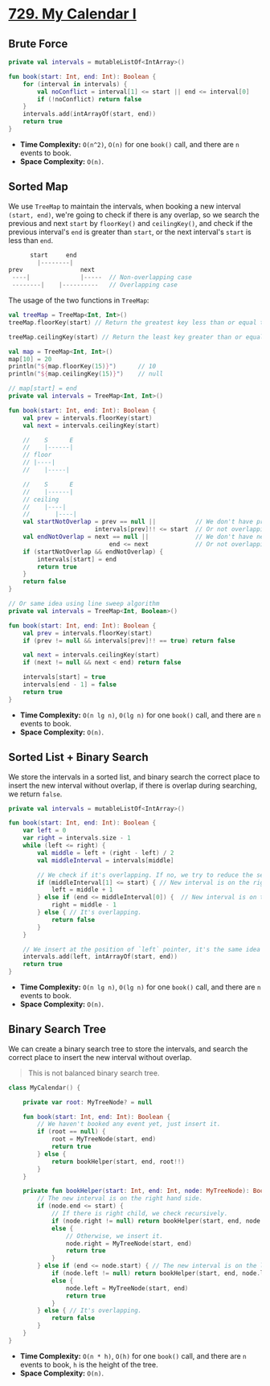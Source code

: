 # [729. My Calendar I](https://leetcode.com/problems/my-calendar-i/description/)

## Brute Force
```kotlin
private val intervals = mutableListOf<IntArray>()

fun book(start: Int, end: Int): Boolean {
    for (interval in intervals) {
        val noConflict = interval[1] <= start || end <= interval[0]
        if (!noConflict) return false
    }
    intervals.add(intArrayOf(start, end))
    return true
}
```

* **Time Complexity:** `O(n^2)`, `O(n)` for one `book()` call, and there are `n` events to book.
* **Space Complexity:** `O(n)`.

## Sorted Map
We use `TreeMap` to maintain the intervals, when booking a new interval `(start, end)`, we're going to check if there is any overlap, so we search the previous and next `start` by `floorKey()` and `ceilingKey()`, and check if the previous interval's `end` is greater than `start`, or the next interval's `start` is less than `end`.

```js
      start     end
        |--------|
prev                next
 ----|              |-----  // Non-overlapping case
 --------|    |----------   // Overlapping case
```

The usage of the two functions in `TreeMap`:
```kotlin
val treeMap = TreeMap<Int, Int>()
treeMap.floorKey(start) // Return the greatest key less than or equal to the given key, or null if there is no such key.

treeMap.ceilingKey(start) // Return the least key greater than or equal to the given key, or null if there is no such key.

val map = TreeMap<Int, Int>()
map[10] = 20
println("${map.floorKey(15)}")      // 10
println("${map.ceilingKey(15)}")    // null
```

```kotlin
// map[start] = end
private val intervals = TreeMap<Int, Int>()

fun book(start: Int, end: Int): Boolean {
    val prev = intervals.floorKey(start)
    val next = intervals.ceilingKey(start)

    //    S      E
    //    |------|
    // floor
    // |----|
    //    |-----|

    //    S      E
    //    |------|
    // ceiling
    //    |----|
    //       |----|
    val startNotOverlap = prev == null ||           // We don't have previous interval
                        intervals[prev]!! <= start  // Or not overlapping with the `end` of previous interval
    val endNotOverlap = next == null ||             // We don't have next interval
                            end <= next             // Or not overlapping with the `start` of next interval
    if (startNotOverlap && endNotOverlap) {
        intervals[start] = end
        return true
    }
    return false
}

// Or same idea using line sweep algorithm
private val intervals = TreeMap<Int, Boolean>()

fun book(start: Int, end: Int): Boolean {
    val prev = intervals.floorKey(start)
    if (prev != null && intervals[prev]!! == true) return false

    val next = intervals.ceilingKey(start)
    if (next != null && next < end) return false

    intervals[start] = true
    intervals[end - 1] = false
    return true
}
```

* **Time Complexity:** `O(n lg n)`, `O(lg n)` for one `book()` call, and there are `n` events to book.
* **Space Complexity:** `O(n)`.

## Sorted List + Binary Search
We store the intervals in a sorted list, and binary search the correct place to insert the new interval without overlap, if there is overlap during searching, we return `false`.

```kotlin
private val intervals = mutableListOf<IntArray>()

fun book(start: Int, end: Int): Boolean {
    var left = 0
    var right = intervals.size - 1
    while (left <= right) {
        val middle = left + (right - left) / 2
        val middleInterval = intervals[middle]

        // We check if it's overlapping. If no, we try to reduce the search space.
        if (middleInterval[1] <= start) { // New interval is on the right hand side.
            left = middle + 1
        } else if (end <= middleInterval[0]) {  // New interval is on the left hand side.
            right = middle - 1
        } else { // It's overlapping.
            return false
        }
    }

    // We insert at the position of `left` pointer, it's the same idea of [35. Search Insert Position](../leetcode/35.search-insert-position.md).
    intervals.add(left, intArrayOf(start, end))
    return true
}
```

* **Time Complexity:** `O(n lg n)`, `O(lg n)` for one `book()` call, and there are `n` events to book.
* **Space Complexity:** `O(n)`.

## Binary Search Tree
We can create a binary search tree to store the intervals, and search the correct place to insert the new interval without overlap.

> This is not balanced binary search tree.

```kotlin
class MyCalendar() {

    private var root: MyTreeNode? = null

    fun book(start: Int, end: Int): Boolean {
        // We haven't booked any event yet, just insert it.
        if (root == null) {
            root = MyTreeNode(start, end)
            return true
        } else {
            return bookHelper(start, end, root!!)
        }
    }

    private fun bookHelper(start: Int, end: Int, node: MyTreeNode): Boolean {
        // The new interval is on the right hand side.
        if (node.end <= start) {
            // If there is right child, we check recursively.
            if (node.right != null) return bookHelper(start, end, node.right!!)
            else {
                // Otherwise, we insert it.
                node.right = MyTreeNode(start, end)
                return true
            }
        } else if (end <= node.start) { // The new interval is on the left hand side.
            if (node.left != null) return bookHelper(start, end, node.left!!) 
            else {
                node.left = MyTreeNode(start, end)
                return true
            }
        } else { // It's overlapping.
            return false
        }
    }
}
```

* **Time Complexity:** `O(n * h)`, `O(h)` for one `book()` call, and there are `n` events to book, `h` is the height of the tree.
* **Space Complexity:** `O(n)`.